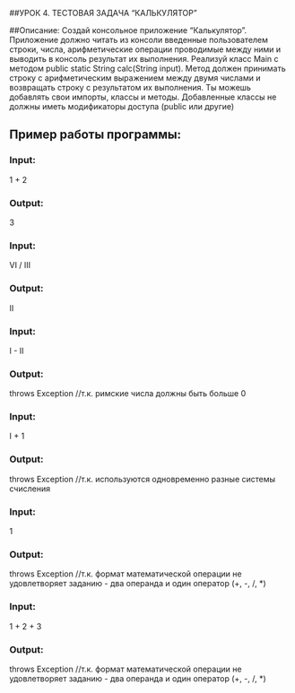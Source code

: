 
##УРОК 4. ТЕСТОВАЯ ЗАДАЧА “КАЛЬКУЛЯТОР”

##Описание:
Создай консольное приложение “Калькулятор”. Приложение должно читать из консоли введенные пользователем строки, числа, арифметические операции проводимые между ними и выводить в консоль результат их выполнения.
Реализуй класс Main с методом public static String calc(String input). Метод должен принимать строку с арифметическим выражением между двумя числами и возвращать строку с результатом их выполнения. Ты можешь добавлять свои импорты, классы и методы. Добавленные классы не должны иметь модификаторы доступа (public или другие)
## Пример работы программы:
### Input:
1 + 2
### Output:
3
### Input:
VI / III
### Output:
II
### Input:
I - II
### Output:
throws Exception //т.к. римские числа должны быть больше 0
### Input:
I + 1
### Output:
throws Exception //т.к. используются одновременно разные системы счисления
### Input:
1
### Output:
throws Exception //т.к. формат математической операции не удовлетворяет заданию - два операнда и один оператор (+, -, /, *)
### Input:
1 + 2 + 3
### Output:
throws Exception //т.к. формат математической операции не удовлетворяет заданию - два операнда и один оператор (+, -, /, *)